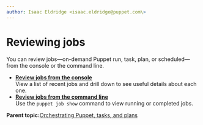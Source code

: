 ```yaml
---
author: Isaac Eldridge <isaac.eldridge@puppet.com\>
---
```


# Reviewing jobs

You can review jobs—on-demand Puppet run, task, plan, or scheduled—from the console or the command line.

-   **[Review jobs from the console](reviewing_jobs_in_the_console.md#)**  
View a list of recent jobs and drill down to see useful details about each one.
-   **[Review jobs from the command line](reviewing_jobs_on_the_cli.md#)**  
Use the `puppet job show` command to view running or completed jobs.

**Parent topic:**[Orchestrating Puppet, tasks, and plans](orchestrating_puppet_and_tasks.md)

